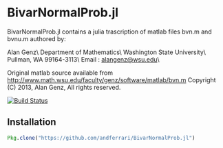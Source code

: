 # BivarNormalProb.jl

BivarNormalProb.jl contains a julia trascription of matlab files bvn.m and bvnu.m authored by:

Alan Genz\\
Department of Mathematics\\
Washington State University\\
Pullman, WA 99164-3113\\
Email : alangenz@wsu.edu\\

Original matlab source available from http://www.math.wsu.edu/faculty/genz/software/matlab/bvn.m
Copyright (C) 2013, Alan Genz,  All rights reserved.    

[![Build Status](https://travis-ci.org/andferrari/BivarNormalProb.jl.svg?branch=master)](https://travis-ci.org/andferrari/BivarNormalProb.jl)

## Installation

```julia
Pkg.clone("https://github.com/andferrari/BivarNormalProb.jl")
```
